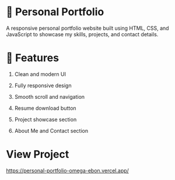 # 💼 Personal Portfolio
A responsive personal portfolio website built using HTML, CSS, and JavaScript to showcase my skills, projects, and contact details.

# 🚀 Features

1. Clean and modern UI

2. Fully responsive design

3. Smooth scroll and navigation

4. Resume download button

5. Project showcase section

6. About Me and Contact section

# View Project

https://personal-portfolio-omega-ebon.vercel.app/
